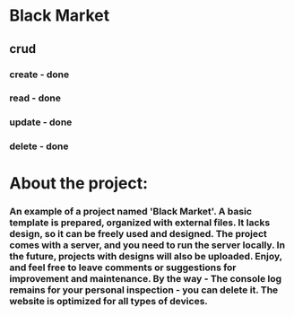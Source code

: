 # Black Market

## crud

### create - done

### read - done

### update - done

### delete - done

# About the project:

### An example of a project named 'Black Market'. A basic template is prepared, organized with external files. It lacks design, so it can be freely used and designed. The project comes with a server, and you need to run the server locally. In the future, projects with designs will also be uploaded. Enjoy, and feel free to leave comments or suggestions for improvement and maintenance. By the way - The console log remains for your personal inspection - you can delete it. The website is optimized for all types of devices.